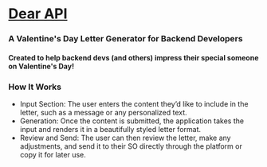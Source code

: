 # [Dear API](https://dear-api.vercel.app/)
### A Valentine's Day Letter Generator for Backend Developers
#### Created to help backend devs (and others) impress their special someone on Valentine's Day!

### How It Works
- Input Section: The user enters the content they’d like to include in the letter, such as a message or any personalized text.
- Generation: Once the content is submitted, the application takes the input and renders it in a beautifully styled letter format.
- Review and Send: The user can then review the letter, make any adjustments, and send it to their SO directly through the platform or copy it for later use.
